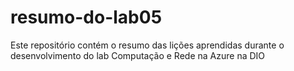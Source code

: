 # resumo-do-lab05
Este repositório contém o resumo das lições aprendidas durante o desenvolvimento do lab Computação e Rede na Azure na DIO
